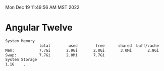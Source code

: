 Mon Dec 19 11:49:56 AM MST 2022

# Angular Twelve

```bash
System Memory
               total        used        free      shared  buff/cache   available
Mem:           7.7Gi       2.9Gi       2.0Gi       3.0Mi       2.8Gi       4.5Gi
Swap:          7.7Gi       2.0Mi       7.7Gi
System Storage
1.1G	.
```
```bash
